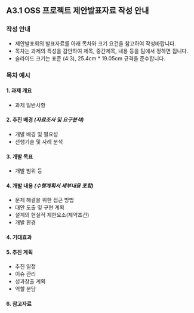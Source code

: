 ## A3.1 OSS 프로젝트 제안발표자료 작성 안내  

### 작성 안내  

- 제안발표회의 발표자료를 아래 목차와 크기 요건을 참고하여 작성바랍니다.  
- 목차는 과제의 특성을 감안하여 제목, 중간제목, 내용 등을 팀에서 정하면 됩니다.  
- 슬라이드 크기는 표준 (4:3), 25.4cm * 19.05cm 규격을 준수합니다.  
  
### 목차 예시  

#### 1. 과제 개요

- 과제 일반사항  

#### 2. 추진 배경 *(자료조사 및 요구분석)*

- 개발 배경 및 필요성
- 선행기술 및 사례 분석

#### 3. 개발 목표

- 개발 범위 등

#### 4. 개발 내용 *(수행계획서 세부내용 포함)*   

- 문제 해결을 위한 접근 방법
- 대안 도출 및 구현 계획
- 설계의 현실적 제한요소(제약조건)
- 개발 환경

#### 4. 기대효과  

#### 5. 추진 계획  

- 추진 일정
- 이슈 관리
- 성과창출 계획 
- 역할 분담

#### 6. 참고자료


